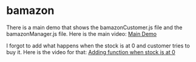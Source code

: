 # bamazon
There is a main demo that shows the bamazonCustomer.js file and the bamazonManager.js file. Here is the main video:
[Main Demo](https://drive.google.com/file/d/0B5zowY2wTvc6a0xHM1NoUnBhS2M/view?usp=sharing)

I forgot to add what happens when the stock is at 0 and customer tries to buy it. Here is the video for that:
[Adding function when stock is at 0](https://drive.google.com/file/d/0B5zowY2wTvc6TWZqQVZPZm1qQ28/view?usp=sharing)
